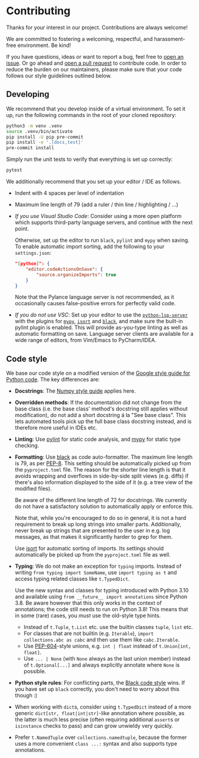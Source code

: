 # Contributing

Thanks for your interest in our project. Contributions are always welcome!

We are committed to fostering a welcoming, respectful, and harassment-free
environment. Be kind!

If you have questions, ideas or want to report a bug, feel free to [open an
issue](issues). Or go ahead and [open a pull request](pulls) to contribute
code. In order to reduce the burden on our maintainers, please make sure that
your code follows our style guidelines outlined below.

## Developing

We recommend that you develop inside of a virtual environment. To set it up,
run the following commands in the root of your cloned repository:

```sh
python3 -m venv .venv
source .venv/bin/activate
pip install -U pip pre-commit
pip install -e '.[docs,test]'
pre-commit install
```

Simply run the unit tests to verify that everything is set up correctly:

```bash
pytest
```

We additionally recommend that you set up your editor / IDE as follows.

- Indent with 4 spaces per level of indentation
- Maximum line length of 79 (add a ruler / thin line / highlighting / ...)
- *If you use Visual Studio Code*: Consider using a more open platform which
  supports third-party language servers, and continue with the next point.

  Otherwise, set up the editor to run `black`, `pylint` and `mypy` when saving.
  To enable automatic import sorting, add the following to your
  `settings.json`:

  ```json
  "[python]": {
      "editor.codeActionsOnSave": {
          "source.organizeImports": true
      }
  }
  ```

  Note that the Pylance language server is not recommended, as it occasionally
  causes false-positive errors for perfectly valid code.
- *If you do not use VSC*: Set up your editor to use the
  [`python-lsp-server`](https://github.com/python-lsp/python-lsp-server) with
  the plugins for [`mypy`](https://github.com/Richardk2n/mypy-ls),
  [`isort`](https://github.com/paradoxxxzero/pyls-isort) and
  [`black`](https://github.com/python-lsp/python-lsp-black), and make sure the
  built-in pylint plugin is enabled. This will provide as-you-type linting as
  well as automatic formatting on save. Language server clients are available
  for a wide range of editors, from Vim/Emacs to PyCharm/IDEA.

## Code style

We base our code style on a modified version of the [Google style guide for
Python code](https://google.github.io/styleguide/pyguide.html). The key
differences are:

- **Docstrings**: The [Numpy style
  guide](https://numpydoc.readthedocs.io/en/latest/format.html) applies here.
- **Overridden methods**: If the documentation did not change from the base
  class (i.e. the base class' method's docstring still applies without
  modification), do not add a short docstring á la "See base class". This lets
  automated tools pick up the full base class docstring instead, and is
  therefore more useful in IDEs etc.
- **Linting**: Use [pylint](https://github.com/PyCQA/pylint) for static code
  analysis, and [mypy](https://github.com/python/mypy) for static type
  checking.
- **Formatting**: Use [black](https://github.com/psf/black) as code
  auto-formatter. The maximum line length is 79, as per
  [PEP-8](https://www.python.org/dev/peps/pep-0008/). This setting should be
  automatically picked up from the `pyproject.toml` file. The reason for the
  shorter line length is that it avoids wrapping and overflows in side-by-side
  split views (e.g. diffs) if there's also information displayed to the side of
  it (e.g. a tree view of the modified files).

  Be aware of the different line length of 72 for docstrings. We currently do
  not have a satisfactory solution to automatically apply or enforce this.

  Note that, while you're encouraged to do so in general, it is not a hard
  requirement to break up long strings into smaller parts. Additionally, never
  break up strings that are presented to the user in e.g. log messages, as that
  makes it significantly harder to grep for them.

  Use [isort](https://github.com/PyCQA/isort) for automatic sorting of imports.
  Its settings should automatically be picked up from the `pyproject.toml` file
  as well.
- **Typing**: We do not make an exception for `typing` imports. Instead of
  writing `from typing import SomeName`, use `import typing as t` and access
  typing related classes like `t.TypedDict`.

  Use the new syntax and classes for typing introduced with Python 3.10 and
  available using `from __future__ import annotations` since Python 3.8. Be
  aware however that this only works in the context of annotations; the code
  still needs to run on Python 3.8! This means that in some (rare) cases, you
  *must* use the old-style type hints.

  - Instead of `t.Tuple`, `t.List` etc. use the builtin classes `tuple`, `list`
    etc.
  - For classes that are not builtin (e.g. `Iterable`), `import collections.abc
    as cabc` and then use them like `cabc.Iterable`.
  - Use [PEP-604](https://www.python.org/dev/peps/pep-0604/)-style unions, e.g.
    `int | float` instead of `t.Union[int, float]`.
  - Use `... | None` (with `None` always as the last union member) instead of
    `t.Optional[...]` and always explicitly annotate where `None` is possible.
- **Python style rules**: For conflicting parts, the [Black code
  style](https://black.readthedocs.io/en/stable/the_black_code_style/current_style.html)
  wins. If you have set up `black` correctly, you don't need to worry about
  this though :)
- When working with `dict`s, consider using `t.TypedDict` instead of a more
  generic `dict[str, float|int|str]`-like annotation where possible, as the
  latter is much less precise (often requiring additional `assert`s or
  `isinstance` checks to pass) and can grow unwieldy very quickly.
- Prefer `t.NamedTuple` over `collections.namedtuple`, because the former uses
  a more convenient `class ...:` syntax and also supports type annotations.
